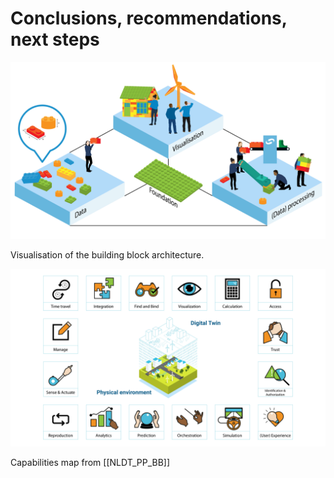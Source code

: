 # Conclusions, recommendations, next steps

<img src="./respec/media/Architectuur driehoek EngelsGeen achtergrond.png" width="900">

Visualisation of the building block architecture.

<img src="./respec/media/16_functies_DT_Engels.png" width="900">

Capabilities map from [[NLDT_PP_BB]]